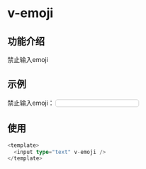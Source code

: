 # v-emoji

## 功能介绍

禁止输入emoji

## 示例

<label>禁止输入emoji：</label><input style="border: 1px solid #ccc;border-radius: 5px;margin: 2px;padding: 0 5px;" type="text" v-emoji />

## 使用

```typescript {2}
<template>
  <input type="text" v-emoji />
</template>
```
